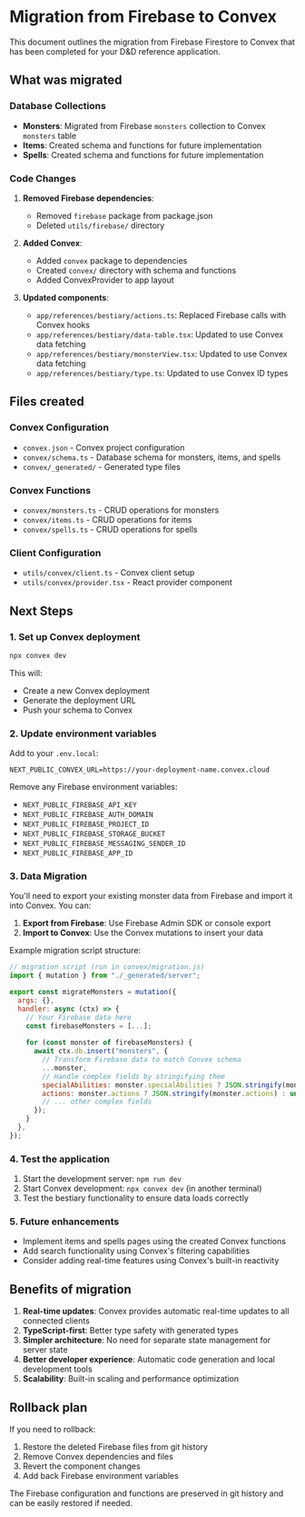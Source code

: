 # Migration from Firebase to Convex

This document outlines the migration from Firebase Firestore to Convex that has been completed for your D&D reference application.

## What was migrated

### Database Collections
- **Monsters**: Migrated from Firebase `monsters` collection to Convex `monsters` table
- **Items**: Created schema and functions for future implementation  
- **Spells**: Created schema and functions for future implementation

### Code Changes
1. **Removed Firebase dependencies**:
   - Removed `firebase` package from package.json
   - Deleted `utils/firebase/` directory

2. **Added Convex**:
   - Added `convex` package to dependencies
   - Created `convex/` directory with schema and functions
   - Added ConvexProvider to app layout

3. **Updated components**:
   - `app/references/bestiary/actions.ts`: Replaced Firebase calls with Convex hooks
   - `app/references/bestiary/data-table.tsx`: Updated to use Convex data fetching
   - `app/references/bestiary/monsterView.tsx`: Updated to use Convex data fetching
   - `app/references/bestiary/type.ts`: Updated to use Convex ID types

## Files created

### Convex Configuration
- `convex.json` - Convex project configuration
- `convex/schema.ts` - Database schema for monsters, items, and spells
- `convex/_generated/` - Generated type files

### Convex Functions
- `convex/monsters.ts` - CRUD operations for monsters
- `convex/items.ts` - CRUD operations for items
- `convex/spells.ts` - CRUD operations for spells

### Client Configuration
- `utils/convex/client.ts` - Convex client setup
- `utils/convex/provider.tsx` - React provider component

## Next Steps

### 1. Set up Convex deployment
```bash
npx convex dev
```
This will:
- Create a new Convex deployment
- Generate the deployment URL
- Push your schema to Convex

### 2. Update environment variables
Add to your `.env.local`:
```
NEXT_PUBLIC_CONVEX_URL=https://your-deployment-name.convex.cloud
```

Remove any Firebase environment variables:
- `NEXT_PUBLIC_FIREBASE_API_KEY`
- `NEXT_PUBLIC_FIREBASE_AUTH_DOMAIN`
- `NEXT_PUBLIC_FIREBASE_PROJECT_ID`
- `NEXT_PUBLIC_FIREBASE_STORAGE_BUCKET`
- `NEXT_PUBLIC_FIREBASE_MESSAGING_SENDER_ID`
- `NEXT_PUBLIC_FIREBASE_APP_ID`

### 3. Data Migration
You'll need to export your existing monster data from Firebase and import it into Convex. You can:

1. **Export from Firebase**: Use Firebase Admin SDK or console export
2. **Import to Convex**: Use the Convex mutations to insert your data

Example migration script structure:
```javascript
// migration script (run in convex/migration.js)
import { mutation } from "./_generated/server";

export const migrateMonsters = mutation({
  args: {},
  handler: async (ctx) => {
    // Your Firebase data here
    const firebaseMonsters = [...]; 
    
    for (const monster of firebaseMonsters) {
      await ctx.db.insert("monsters", {
        // Transform Firebase data to match Convex schema
        ...monster,
        // Handle complex fields by stringifying them
        specialAbilities: monster.specialAbilities ? JSON.stringify(monster.specialAbilities) : undefined,
        actions: monster.actions ? JSON.stringify(monster.actions) : undefined,
        // ... other complex fields
      });
    }
  },
});
```

### 4. Test the application
1. Start the development server: `npm run dev`
2. Start Convex development: `npx convex dev` (in another terminal)
3. Test the bestiary functionality to ensure data loads correctly

### 5. Future enhancements
- Implement items and spells pages using the created Convex functions
- Add search functionality using Convex's filtering capabilities
- Consider adding real-time features using Convex's built-in reactivity

## Benefits of migration

1. **Real-time updates**: Convex provides automatic real-time updates to all connected clients
2. **TypeScript-first**: Better type safety with generated types
3. **Simpler architecture**: No need for separate state management for server state
4. **Better developer experience**: Automatic code generation and local development tools
5. **Scalability**: Built-in scaling and performance optimization

## Rollback plan

If you need to rollback:
1. Restore the deleted Firebase files from git history
2. Remove Convex dependencies and files
3. Revert the component changes
4. Add back Firebase environment variables

The Firebase configuration and functions are preserved in git history and can be easily restored if needed.